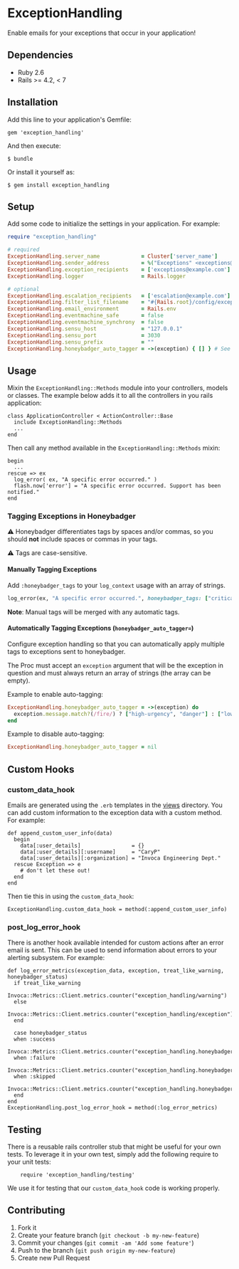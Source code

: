 # ExceptionHandling

Enable emails for your exceptions that occur in your application!

## Dependencies
- Ruby 2.6
- Rails >= 4.2, < 7

## Installation

Add this line to your application's Gemfile:

    gem 'exception_handling'

And then execute:

    $ bundle

Or install it yourself as:

    $ gem install exception_handling

## Setup

Add some code to initialize the settings in your application.
For example:

```ruby
require "exception_handling"

# required
ExceptionHandling.server_name             = Cluster['server_name']
ExceptionHandling.sender_address          = %("Exceptions" <exceptions@example.com>)
ExceptionHandling.exception_recipients    = ['exceptions@example.com']
ExceptionHandling.logger                  = Rails.logger

# optional
ExceptionHandling.escalation_recipients   = ['escalation@example.com']
ExceptionHandling.filter_list_filename    = "#{Rails.root}/config/exception_filters.yml"
ExceptionHandling.email_environment       = Rails.env
ExceptionHandling.eventmachine_safe       = false
ExceptionHandling.eventmachine_synchrony  = false
ExceptionHandling.sensu_host              = "127.0.0.1"
ExceptionHandling.sensu_port              = 3030
ExceptionHandling.sensu_prefix            = ""
ExceptionHandling.honeybadger_auto_tagger = ->(exception) { [] } # See "Automatically Tagging Exceptions" section below for examples
```

## Usage

Mixin the `ExceptionHandling::Methods` module into your controllers, models or classes. The example below adds it to all the controllers in you rails application:

    class ApplicationController < ActionController::Base
      include ExceptionHandling::Methods
      ...
    end

Then call any method available in the `ExceptionHandling::Methods` mixin:

    begin
      ...
    rescue => ex
      log_error( ex, "A specific error occurred." )
      flash.now['error'] = "A specific error occurred. Support has been notified."
    end

### Tagging Exceptions in Honeybadger

⚠️ Honeybadger differentiates tags by spaces and/or commas, so you should **not** include spaces or commas in your tags.

⚠️ Tags are case-sensitive.

#### Manually Tagging Exceptions

Add `:honeybadger_tags` to your `log_context` usage with an array of strings.

```ruby
log_error(ex, "A specific error occurred.", honeybadger_tags: ["critical", "sequoia"])
```

**Note**: Manual tags will be merged with any automatic tags.

#### Automatically Tagging Exceptions (`honeybadger_auto_tagger=`)

Configure exception handling so that you can automatically apply multiple tags to exceptions sent to honeybadger.

The Proc must accept an `exception` argument that will be the exception in question and must always return an array of strings (the array can be empty).

Example to enable auto-tagging:
```ruby
ExceptionHandling.honeybadger_auto_tagger = ->(exception) do
  exception.message.match?(/fire/) ? ["high-urgency", "danger"] : ["low-urgency"]
end
```

Example to disable auto-tagging:
```ruby
ExceptionHandling.honeybadger_auto_tagger = nil
```

## Custom Hooks

### custom_data_hook

Emails are generated using the `.erb` templates in the [views](./views) directory.  You can add custom information to the exception data with a custom method. For example:

    def append_custom_user_info(data)
      begin
        data[:user_details]                = {}
        data[:user_details][:username]     = "CaryP"
        data[:user_details][:organization] = "Invoca Engineering Dept."
      rescue Exception => e
        # don't let these out!
      end
    end

Then tie this in using the `custom_data_hook`:

    ExceptionHandling.custom_data_hook = method(:append_custom_user_info)


### post_log_error_hook

There is another hook available intended for custom actions after an error email is sent.  This can be used to send information about errors to your alerting subsystem.  For example:

    def log_error_metrics(exception_data, exception, treat_like_warning, honeybadger_status)
      if treat_like_warning
        Invoca::Metrics::Client.metrics.counter("exception_handling/warning")
      else
        Invoca::Metrics::Client.metrics.counter("exception_handling/exception")
      end

      case honeybadger_status
      when :success
        Invoca::Metrics::Client.metrics.counter("exception_handling.honeybadger.success")
      when :failure
        Invoca::Metrics::Client.metrics.counter("exception_handling.honeybadger.failure")
      when :skipped
        Invoca::Metrics::Client.metrics.counter("exception_handling.honeybadger.skipped")
      end
    end
    ExceptionHandling.post_log_error_hook = method(:log_error_metrics)


## Testing

There is a reusable rails controller stub that might be useful for your own tests.  To leverage it in your own test, simply add the following require to your unit tests:

        require 'exception_handling/testing'

We use it for testing that our `custom_data_hook` code is working properly.


## Contributing

1. Fork it
2. Create your feature branch (`git checkout -b my-new-feature`)
3. Commit your changes (`git commit -am 'Add some feature'`)
4. Push to the branch (`git push origin my-new-feature`)
5. Create new Pull Request
